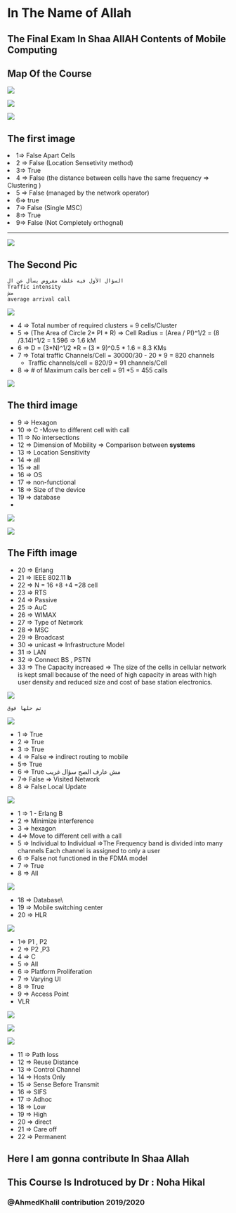 # In The Name of Allah 

## The Final Exam In Shaa AllAH Contents of Mobile Computing

## Map Of the Course

![](PICS/1.PNG)

![](PICS/19.png)

![](PICS/2.jpg)

## The first image
<li> 1=> False Apart Cells<li> 2 => False (Location Sensetivity method)<li> 3=> True <li> 4 => False (the distance between cells have the same frequency => Clustering ) <li> 5 => False (managed by the network operator) <li> 6=> true <li> 7=> False (Single MSC)<li> 8=> True <li> 9=> False (Not Completely orthognal)

---

![](PICS/3.jpg)

## The Second Pic 
```
السؤال الأول فيه غلطة مفروض يسأل عن ال 
Traffic intensity 
مش 
average arrival call 
```

![](PICS/20.jpg)

- 4 => Total number of required clusters = 9 cells/Cluster
- 5 => (The Area of Circle 2* PI * R) => Cell Radius = (Area / PI)^1/2 = (8 /3.14)^1/2 = 1.596 => 1.6 kM
- 6 => D = (3*N)^1/2 *R = (3 * 9)^0.5 * 1.6 = 8.3 KMs
- 7 => Total traffic Channels/Cell = 30000/30 - 20 * 9 =  820 channels
    - Traffic channels/cell = 820/9 = 91 channels/Cell
- 8 => # of Maximum calls ber cell = 91 *5 = 455 calls

![](PICS/4.jpg)

## The third image 
- 9 => Hexagon
- 10 => C -Move to different cell with call
- 11 => No intersections
- 12 => Dimension of Mobility => Comparison between __systems__
- 13 => Location Sensitivity
- 14 => all
- 15 => all 
- 16 => OS
- 17 => non-functional
- 18 => Size of the device
- 19 => database
- 
![](PICS/5.jpg)

![](PICS/6.jpg)

## The Fifth image
- 20 => Erlang 
- 21 => IEEE 802.11 __b__
- 22 => N = 16 +8 +4 =28 cell
- 23 => RTS
- 24 => Passive 
- 25 => AuC
- 26 => WIMAX
- 27 => Type of Network
- 28 => MSC
- 29 => Broadcast
- 30 => unicast => Infrastructure Model
- 31 => LAN
- 32 => Connect BS , PSTN
- 33 => The Capacity increased  => The size of the cells in cellular network is kept small because of the need of high capacity in areas with high user density and reduced size and cost of base station electronics.
  
![](PICS/7.jpg)

```
تم حلها فوق
```
![](PICS/8.jpg)

- 1 => True 
- 2 => True
- 3 => True 
- 4 => False => indirect routing to mobile
-  5=> True
- 6 => True  مش عارف الصح سؤال غريب
- 7=> False => Visited Network
- 8 => False Local Update


![](PICS/9.jpg)

- 1 => 1 - Erlang B
- 2 => Minimize interference 
- 3 => hexagon
- 4=> Move to different cell with a call
- 5 => Individual to Individual =>The Frequency band is divided into many channels Each channel is assigned to only a user
- 6 => False  not functioned in the FDMA model
- 7 => True
- 8 => All

![](PICS/10.jpg)

- 18 => Database\
- 19 => Mobile switching center
- 20 => HLR

![](PICS/12.jpg)

- 1=> P1 , P2
- 2 => P2 ,P3
- 4 => C
- 5 => All
- 6 => Platform Proliferation
- 7 => Varying UI
- 8 => True
- 9 => Access Point
- VLR

![](PICS/14.jpg)

![](PICS/16.jpg)

![](PICS/18.jpg)

- 11 => Path loss
- 12 => Reuse Distance 
- 13 => Control Channel
- 14 => Hosts Only
- 15 => Sense Before Transmit
- 16 => SIFS
- 17 => Adhoc
- 18 => Low
- 19 => High 
- 20 => direct
- 21 => Care off
- 22 => Permanent

## Here I am gonna contribute In Shaa Allah

## This Course Is Indrotuced by Dr : Noha Hikal
### @AhmedKhalil contribution 2019/2020
